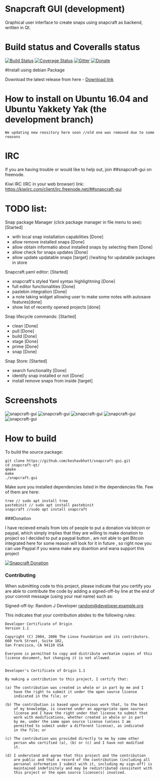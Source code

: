 # Snapcraft GUI (development)

Graphical user interface to create snaps using snapcraft as backend, written in Qt.

# Build status and Coveralls status

[![Build Status](https://travis-ci.org/snapcraft-gui/snapcraft-gui.svg?branch=master)](https://travis-ci.org/snapcraft-gui/snapcraft-gui)
[![Coverage Status](https://coveralls.io/repos/github/keshavbhatt/snapcraft-gui/badge.svg?branch=master)](https://coveralls.io/github/keshavbhatt/snapcraft-gui?branch=master)
[![Gitter](https://badges.gitter.im/Join%20Chat.svg)](https://gitter.im/Snapcraft-gui/Lobby) 
[![Donate](https://img.shields.io/badge/Donate-PayPal-green.svg)](https://www.paypal.com/cgi-bin/webscr?cmd=_s-xclick&hosted_button_id=V6M9WXWVH2RW4)

#Install using debian Package

Download the latest release from here -
[Download link](https://github.com/snapcraft-gui/snapcraft-gui/releases)

# How to install on Ubuntu 16.04 and Ubuntu Yakkety Yak (the development branch)

```
We updating new reository here soon //old one was removed due to some reasons
```

# IRC
If you are having trouble or would like to help out, join ##snapcraft-gui on freenode.

Kiwi IRC (IRC in your web browser) link: https://kiwiirc.com/client/irc.freenode.net/##snapcraft-gui

# TODO list:

Snap package Manager (click package manager in file menu to see): [Started]
 - with local snap installation capabilities [Done]
 - allow remove installed snaps [Done]
 - allow obtain informatio about installed snaps by selecting them [Done]
 - allow check for snaps updates [Done]
 - allow update updatable snaps [target] //waiting for updatable packages in store

Snapcraft.yaml editor: [Started]
 - snapcraft's styled Yaml syntax highlightning [Done]
 - full editor functionalities [Done]
 - pastebin integration [Done]
 - a note taking widget allowing user to make some notes with autosave features[done]
 - show list of recently opened projects [done]

Snap lifecycle commands: [Started]
 - clean [Done]
 - pull [Done]
 - build [Done]
 - stage [Done]
 - prime [Done]
 - snap [Done]

Snap Store: [Started]
 - search functionality [Done]
 - identify snap installed or not [Done]
 - install remove snaps from inside [target]
 

# Screenshots

![snapcraft-gui](https://github.com/keshavbhatt/snapcraft-gui/blob/master/screenshots/sc1.png?raw=true)
![snapcraft-gui](https://github.com/keshavbhatt/snapcraft-gui/blob/master/screenshots/sc2.png?raw=true)
![snapcraft-gui](https://github.com/keshavbhatt/snapcraft-gui/blob/master/screenshots/sc3.png?raw=true)
![snapcraft-gui](https://github.com/keshavbhatt/snapcraft-gui/blob/master/screenshots/sc4.png?raw=true)
![snapcraft-gui](https://github.com/keshavbhatt/snapcraft-gui/blob/master/screenshots/sc5.png?raw=true)

# How to build

To build the source package:

```
git clone https://github.com/keshavbhatt/snapcraft-gui.git
cd snapcraft-qt/
qmake
make
./snapcraft.gui
```

Make sure you installed dependencies listed in the dependencies file.
Few of them are here:

	tree // sudo apt install tree
	pastebinit // sudo apt install pastebinit 
	snapcraft //sudo apt install snapcraft 
	
###Donation

I have recieved emails from lots of people to put a donation via bitcoin or paypal, which simply implies that they are willing to make donation to project so I decided to put a paypal button , am not able to get Bitcoin integrated here for some reason will look for it in future , so right now you can use Paypal if you wana make any doantion and wana support this project 

[![Snapcraft Donation](http://i.imgur.com/Vfl5DN7.png?1)](https://www.paypal.com/cgi-bin/webscr?cmd=_s-xclick&hosted_button_id=V6M9WXWVH2RW4)
	
### Contributing

When submitting code to this project, please indicate that you certify you are able to contribute the code by adding a signed-off-by line at the end of your commit message (using your real name) such as:

Signed-off-by: Random J Developer <random@developer.example.org>

This indicates that your contribution abides to the following rules:

```
Developer Certificate of Origin
Version 1.1

Copyright (C) 2004, 2006 The Linux Foundation and its contributors.
660 York Street, Suite 102,
San Francisco, CA 94110 USA

Everyone is permitted to copy and distribute verbatim copies of this
license document, but changing it is not allowed.


Developer's Certificate of Origin 1.1

By making a contribution to this project, I certify that:

(a) The contribution was created in whole or in part by me and I
    have the right to submit it under the open source license
    indicated in the file; or

(b) The contribution is based upon previous work that, to the best
    of my knowledge, is covered under an appropriate open source
    license and I have the right under that license to submit that
    work with modifications, whether created in whole or in part
    by me, under the same open source license (unless I am
    permitted to submit under a different license), as indicated
    in the file; or

(c) The contribution was provided directly to me by some other
    person who certified (a), (b) or (c) and I have not modified
    it.

(d) I understand and agree that this project and the contribution
    are public and that a record of the contribution (including all
    personal information I submit with it, including my sign-off) is
    maintained indefinitely and may be redistributed consistent with
    this project or the open source license(s) involved.
```

